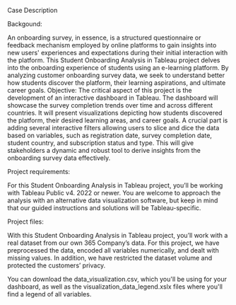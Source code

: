 Case Description

Backgound:

An onboarding survey, in essence, is a structured questionnaire or feedback mechanism employed by online platforms to gain insights into new users' experiences and expectations during their initial interaction with the platform. This Student Onboarding Analysis in Tableau project delves into the onboarding experience of students using an e-learning platform. By analyzing customer onboarding survey data, we seek to understand better how students discover the platform, their learning aspirations, and ultimate career goals.
Objective: The critical aspect of this project is the development of an interactive dashboard in Tableau. The dashboard will showcase the survey completion trends over time and across different countries. It will present visualizations depicting how students discovered the platform, their desired learning areas, and career goals.
A crucial part is adding several interactive filters allowing users to slice and dice the data based on variables, such as registration date, survey completion date, student country, and subscription status and type. This will give stakeholders a dynamic and robust tool to derive insights from the onboarding survey data effectively.

Project requirements:

For this Student Onboarding Analysis in Tableau project, you’ll be working with Tableau Public v4. 2022 or newer. 
You are welcome to approach the analysis with an alternative data visualization software, but keep in mind that our guided instructions and solutions will be Tableau-specific.

Project files:

With this Student Onboarding Analysis in Tableau project, you’ll work with a real dataset from our own 365 Company’s data. For this project, we have preprocessed the data, encoded all variables numerically, and dealt with missing values. In addition, we have restrictеd the dataset volume and protected the customers’ privacy. 

You can download the data_visualization.csv, which you'll be using for your dashboard, as well as the visualization_data_legend.xslx files where you'll find a legend of all variables. 

